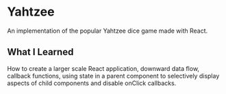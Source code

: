 # Yahtzee
An implementation of the popular Yahtzee dice game made with React.

## What I Learned
How to create a larger scale React application, downward data flow, callback functions, using state in a parent component to selectively display aspects of child components and disable onClick callbacks.
